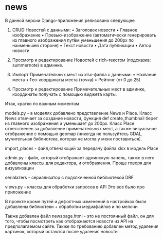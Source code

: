 # news
В данной версии Django-приложения релизовано следующее 

1. CRUD Новостей с данными:
• Заголовок новости
• Главное изображение
• Превью-изображение (автоматически генерировать из главного изображения путём
уменьшения до 200px по наименьшей стороне)
• Текст новости
• Дата публикации
• Автор новости

2. Просмотр и редактирование Новостей с rich-текстом (подсказка: summernote) в админке.

3. Импорт Примечательных мест из xlsx-файла с данными:
• Название места
• Гео-координаты места (точка)
• Рейтинг (от 0 до 25)
4. Просмотр и редактирование Примечательных мест в админке, координаты получать с
помощью виджета карты.

Итак, кратко по важным моментам

models.py - в моделях добавлено представление News и Place. Класс News отвечает за создание новости, функция def create_thumbnail берет из главного изображения и уменьшает до 200px.
Класс Place ответственен за добавление примечательных мест, а также визуальное отображение с помощью geomap (никогда не пользуйтесь GDAL, мучительная библиотека, которая не могла у меня поставиться). 

import_places - файл,отвечающий за передачу файла xlsx в модель Place

admin.py - файл, который отображает админскую панель, также в него добавлены классы для редактора, и отображения. Проще говоря для визуализации

serialazers - сериализатор с подключенной библиотекой DRF

views.py - классы для обработки запросов в API
Это все было про приложение 

В проекте кроме путей и дефолтных изменений в настройках были добавлены библиотеки + обработки медиафайлов и по мелочи

Также добавлен файл newspage.html - это не постоянный файл, он для того, чтобы посмотреть как отображаются новости из API на предполагаемом сайте.
Также по требованию добавлен метод удаления картинок, который остаются после удаления новости
